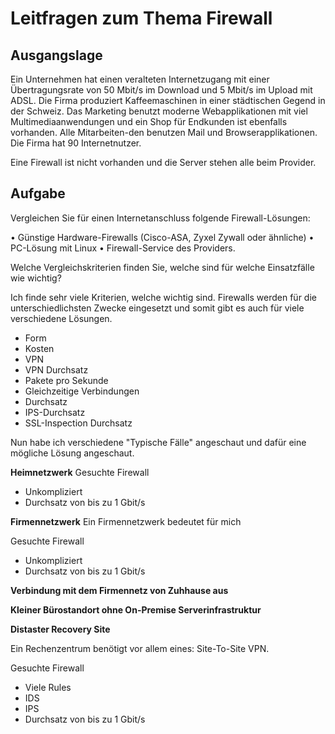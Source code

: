 # Leitfragen zum Thema Firewall

## **Ausgangslage**

Ein Unternehmen hat einen veralteten Internetzugang mit einer Übertragungsrate von 50 Mbit/s im Download und 5 Mbit/s im Upload mit ADSL. Die Firma produziert Kaffeemaschinen in einer städtischen Gegend in der Schweiz. Das Marketing benutzt moderne Webapplikationen mit viel Multimediaanwendungen und ein Shop für Endkunden ist ebenfalls vorhanden. Alle Mitarbeiten-den benutzen Mail und Browserapplikationen. Die Firma hat 90 Internetnutzer.

Eine Firewall ist nicht vorhanden und die Server stehen alle beim Provider.

## **Aufgabe**

Vergleichen Sie für einen Internetanschluss folgende Firewall-Lösungen:  

• Günstige Hardware-Firewalls (Cisco-ASA, Zyxel Zywall oder ähnliche) 
• PC-Lösung mit Linux 
• Firewall-Service des Providers. 

Welche Vergleichskriterien finden Sie, welche sind für welche Einsatzfälle wie wichtig? 

Ich finde sehr viele Kriterien, welche wichtig sind. Firewalls werden für die unterschiedlichsten Zwecke eingesetzt und somit gibt es auch für viele verschiedene Lösungen. 

- Form
- Kosten
- VPN
- VPN Durchsatz
- Pakete pro Sekunde
- Gleichzeitige Verbindungen
- Durchsatz
- IPS-Durchsatz
- SSL-Inspection Durchsatz

Nun habe ich verschiedene "Typische Fälle" angeschaut und dafür eine mögliche Lösung angeschaut.

**Heimnetzwerk**
Gesuchte Firewall
- Unkompliziert 
- Durchsatz von bis zu 1 Gbit/s


**Firmennetzwerk**
Ein Firmennetzwerk bedeutet für mich 


Gesuchte Firewall
- Unkompliziert 
- Durchsatz von bis zu 1 Gbit/s


**Verbindung mit dem Firmennetz von Zuhhause aus**

**Kleiner Bürostandort ohne On-Premise Serverinfrastruktur**

**Distaster Recovery Site**

Ein Rechenzentrum benötigt vor allem eines: Site-To-Site VPN. 


Gesuchte Firewall
- Viele Rules
- IDS 
- IPS 
- Durchsatz von bis zu 1 Gbit/s